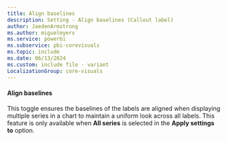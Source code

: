 ```yaml
---
title: Align baselines
description: Setting - Align baselines (Callout label)
author: JaedenArmstrong
ms.author: miguelmyers
ms.service: powerbi
ms.subservice: pbi-corevisuals
ms.topic: include
ms.date: 06/13/2024
ms.custom: include file - variant
LocalizationGroup: core-visuals
---
```

#### Align baselines

This toggle ensures the baselines of the labels are aligned when displaying multiple series in a chart to maintain a uniform look across all labels. This feature is only available when **All series** is selected in the **Apply settings to** option.
